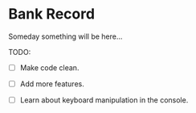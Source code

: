 # Bank Record

Someday something will be here...

TODO: 

- [ ] Make code clean.

- [ ] Add more features.

- [ ] Learn about keyboard manipulation in the console. 
